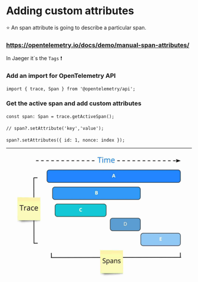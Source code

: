 # Adding custom attributes

⭐ An span attribute is going to describe a particular span.

### https://opentelemetry.io/docs/demo/manual-span-attributes/

In Jaeger it´s the ``Tags`` ❗

### Add an import for OpenTelemetry API
```
import { trace, Span } from '@opentelemetry/api';
```

### Get the active span and add custom attributes
```
const span: Span = trace.getActiveSpan();

// span?.setAttribute('key','value');

span?.setAttributes({ id: 1, nonce: index });
```

---

![trace-spans.web](assets/trace-spans.webp)

